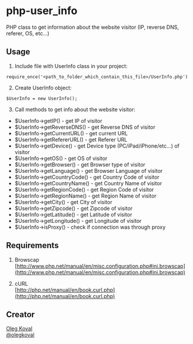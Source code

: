 php-user_info
=============

PHP class to get information about the website visitor (IP, reverse DNS, referer, OS, etc...)

Usage
-----

1) Include file with UserInfo class in your project:<br/>
```
require_once('<path_to_folder_which_contain_this_file>/UserInfo.php')
```

2) Create UserInfo object:<br/>
```
$UserInfo = new UserInfo();
```

3) Call methods to get info about the website visitor:

* $UserInfo->getIP() - get IP of visitor
* $UserInfo->getReverseDNS() - get Reverse DNS of visitor
* $UserInfo->getCurrentURL() - get current URL
* $UserInfo->getRefererURL() - get Referer URL
* $UserInfo->getDevice() - get Device type (PC/iPad/iPhone/etc...) of visitor
* $UserInfo->getOS() - get OS of visitor
* $UserInfo->getBrowser() - get Browser type of visitor
* $UserInfo->getLanguage() - get Browser Language of visitor
* $UserInfo->getCountryCode() - get Country Code of visitor
* $UserInfo->getCountryName() - get Country Name of visitor
* $UserInfo->getRegionCode() - get Region Code of visitor
* $UserInfo->getRegionName() - get Region Name of visitor
* $UserInfo->getCity() - get City of visitor
* $UserInfo->getZipcode() - get Zipcode of visitor
* $UserInfo->getLatitude() - get Latitude of visitor
* $UserInfo->getLongitude() - get Longitude of visitor
* $UserInfo->isProxy() - check if connection was through proxy

Requirements
------------

1) Browscap<br/>
[http://www.php.net/manual/en/misc.configuration.php#ini.browscap](http://www.php.net/manual/en/misc.configuration.php#ini.browscap)

2) cURL<br/>
[http://php.net/manual/en/book.curl.php](http://php.net/manual/en/book.curl.php)

Creator
------------
[Oleg Koval](http://github.com/olegkoval)<br/>
[@olegkoval](http://twitter.com/olegkoval)
